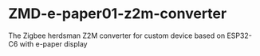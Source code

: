 # ZMD-e-paper01-z2m-converter
The Zigbee herdsman Z2M converter for custom device based on ESP32-C6 with e-paper display
